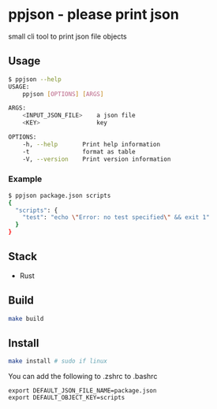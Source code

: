 # ppjson - please print json

small cli tool to print json file objects

## Usage

```bash
$ ppjson --help
USAGE:
    ppjson [OPTIONS] [ARGS]

ARGS:
    <INPUT_JSON_FILE>    a json file
    <KEY>                key

OPTIONS:
    -h, --help       Print help information
    -t               format as table
    -V, --version    Print version information


```

### Example

```bash
$ ppjson package.json scripts
{
  "scripts": {
    "test": "echo \"Error: no test specified\" && exit 1"
  }
}
```

## Stack

- Rust

## Build

```bash
make build
```

## Install

```bash
make install # sudo if linux
```

You can add the following to .zshrc to .bashrc


```
export DEFAULT_JSON_FILE_NAME=package.json
export DEFAULT_OBJECT_KEY=scripts
```
